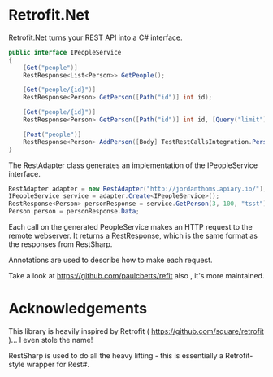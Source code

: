 Retrofit.Net
============
Retrofit.Net turns your REST API into a C# interface.
```c#
public interface IPeopleService
{
    [Get("people")]
    RestResponse<List<Person>> GetPeople();

    [Get("people/{id}")]
    RestResponse<Person> GetPerson([Path("id")] int id);

    [Get("people/{id}")]
    RestResponse<Person> GetPerson([Path("id")] int id, [Query("limit")] int limit, [Query("test")] string test);

    [Post("people")]
    RestResponse<Person> AddPerson([Body] TestRestCallsIntegration.Person person);
}
```
The RestAdapter class generates an implementation of the IPeopleService interface.
```c#
RestAdapter adapter = new RestAdapter("http://jordanthoms.apiary.io/");
IPeopleService service = adapter.Create<IPeopleService>();
RestResponse<Person> personResponse = service.GetPerson(3, 100, "tsst");
Person person = personResponse.Data;
```
Each call on the generated PeopleService makes an HTTP request to the remote webserver. 
It returns a RestResponse<Person>, which is the same format as the responses from RestSharp.

Annotations are used to describe how to make each request.

Take a look at https://github.com/paulcbetts/refit also , it's more maintained. 

Acknowledgements
============
This library is heavily inspired by Retrofit ( https://github.com/square/retrofit )... I even stole the name!

RestSharp is used to do all the heavy lifting - this is essentially a Retrofit-style wrapper for Rest#.
